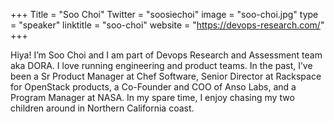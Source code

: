 +++
Title = "Soo Choi"
Twitter = "soosiechoi"
image = "soo-choi.jpg"
type = "speaker"
linktitle = "soo-choi"
website = "https://devops-research.com/"
+++

Hiya! I’m Soo Choi and I am part of Devops Research and Assessment team aka DORA. I love running engineering and product teams. In the past, I’ve been a Sr Product Manager at Chef Software, Senior Director at Rackspace for OpenStack products, a Co-Founder and COO of Anso Labs, and a Program Manager at NASA. In my spare time, I enjoy chasing my two children around in Northern California coast.

